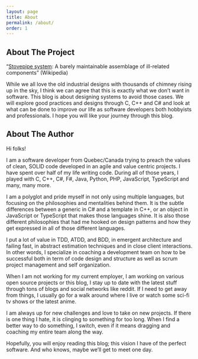 ```yaml
---
layout: page
title: About
permalink: /about/
order: 1
---
```


## About The Project

“[Stovepipe system](https://en.wikipedia.org/wiki/Stovepipe_system): A barely maintainable assemblage of ill-related components” (Wikipedia)

While we all love the old industrial designs with thousands of chimney rising up in the sky, I think we can agree that this is exactly what we don’t want in software. This blog is about designing systems to avoid those cases. We will explore good practices and designs through C, C++ and C# and look at what can be done to improve our life as software developers both hobbyists and professionals. I hope you will like your journey through this blog.

## About The Author

Hi folks!

I am a software developer from Quebec/Canada trying to preach the values of clean, SOLID code developed in an agile and value centric projects. I have spent over half of my life writing code. During all of those years, I played with C, C++, C#, F#, Java, Python, PHP, JavaScript, TypeScript and many, many more.

I am a polyglot and pride myself in not only using multiple languages, but focusing on the philosophies and mentalities behind them. It is the subtle differences between a generic in C# and a template in C++, or an object in JavaScript or TypeScript that makes those languages shine. It is also those different philosophies that had me hooked on design patterns and how they get expressed in all of those different languages.

I put a lot of value in TDD, ATDD, and BDD, in emergent architecture and failing fast, in abstract estimation techniques and in close client interactions. In other words, I specialize in coaching a development team on how to be successful both in term of code design and structure as well as scrum project management and self organization.

When I am not working for my current employer, I am working on various open source projects or this blog, I stay up to date with the latest stuff through tons of blogs and social networks like reddit. If I need to get away from things, I usually go for a walk around where I live or watch some sci-fi tv shows or the latest anime.

I am always up for new challenges and love to take on new projects. If there is one thing I hate, it is clinging to something for too long. When I find a better way to do something, I switch, even if it means dragging and coaching my entire team along the way.

Hopefully, you will enjoy reading this blog; this vision I have of the perfect software. And who knows, maybe we’ll get to meet one day.